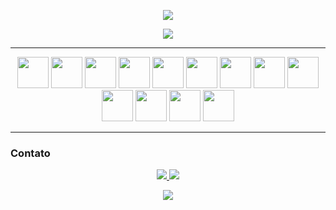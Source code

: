 <!-- Banner de boas-vindas -->
<p align="center">
  <img src="https://capsule-render.vercel.app/api?type=waving&color=0:0AA0F0,100:008080&height=200&section=header&text=Gabriel%20Couzzi&fontSize=40&fontColor=ffffff" />
</p>

<p align="center">
  <img src="https://readme-typing-svg.demolab.com/?lines=Bem-vindo+ao+meu+perfil!&center=true&width=500&height=30&color=0AA0F0&font=Fira%20Code" />
</p>

---

<div align="center">
  <img src="https://cdn.jsdelivr.net/gh/devicons/devicon/icons/java/java-original.svg" width="50" />
  <img src="https://cdn.jsdelivr.net/gh/devicons/devicon/icons/spring/spring-original.svg" width="50" />
  <img src="https://cdn.jsdelivr.net/gh/devicons/devicon/icons/c/c-original.svg" width="50" />
  <img src="https://cdn.jsdelivr.net/gh/devicons/devicon/icons/html5/html5-original.svg" width="50" />
  <img src="https://cdn.jsdelivr.net/gh/devicons/devicon/icons/css3/css3-original.svg" width="50" />
  <img src="https://cdn.jsdelivr.net/gh/devicons/devicon/icons/javascript/javascript-original.svg" width="50" />
  <img src="https://cdn.jsdelivr.net/gh/devicons/devicon/icons/typescript/typescript-original.svg" width="50" />
  <img src="https://cdn.jsdelivr.net/gh/devicons/devicon/icons/python/python-original.svg" width="50" />
  <img src="https://cdn.jsdelivr.net/gh/devicons/devicon/icons/postgresql/postgresql-original.svg" width="50" />
  <img src="https://cdn.jsdelivr.net/gh/devicons/devicon/icons/mysql/mysql-original.svg" width="50" />
  <img src="https://cdn.jsdelivr.net/gh/devicons/devicon/icons/docker/docker-original.svg" width="50" />
  <img src="https://cdn.jsdelivr.net/gh/devicons/devicon/icons/redis/redis-original.svg" width="50" />
  <img src="https://cdn.jsdelivr.net/gh/devicons/devicon/icons/rabbitmq/rabbitmq-original.svg" width="50" />
</div>

---

### Contato

<p align="center">
  <a href="https://www.linkedin.com/in/gabrielcouzzi/" target="_blank">
    <img src="https://img.shields.io/badge/LinkedIn-0A66C2?style=for-the-badge&logo=linkedin&logoColor=white"/>
  </a>
  <a href="mailto:gabrielcouzzihb20@gmail.com">
    <img src="https://img.shields.io/badge/Gmail-D14836?style=for-the-badge&logo=gmail&logoColor=white"/>
  </a>
</p>

<p align="center">
  <img src="https://capsule-render.vercel.app/api?type=waving&color=0:0AA0F0,100:008080&height=120&section=footer"/>
</p>
